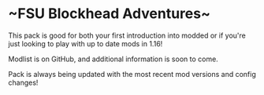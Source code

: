 # \~FSU Blockhead Adventures\~

 

This pack is good for both your first introduction into modded or if you're just looking to play with up to date mods in 1.16!

 

Modlist is on GitHub, and additional information is soon to come. 

 

Pack is always being updated with the most recent mod versions and config changes!
